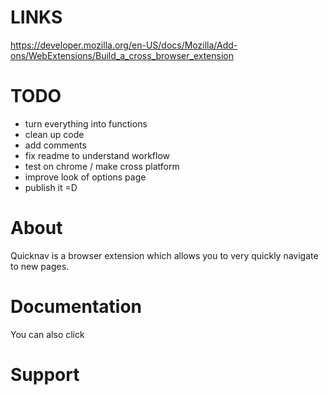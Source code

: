 

# LINKS
https://developer.mozilla.org/en-US/docs/Mozilla/Add-ons/WebExtensions/Build_a_cross_browser_extension




# TODO
- turn everything into functions
- clean up code
- add comments
- fix readme to understand workflow
- test on chrome / make cross platform
- improve look of options page
- publish it =D


# About

Quicknav is a browser extension which allows you to very quickly navigate to new pages.

# Documentation

You can also click

# Support